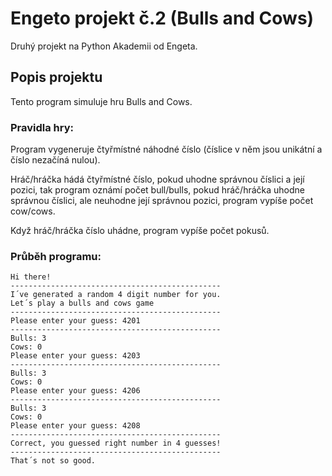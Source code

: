 # Engeto projekt č.2 (Bulls and Cows)

Druhý projekt na Python Akademii od Engeta.

## Popis projektu

Tento program simuluje hru Bulls and Cows.

### Pravidla hry:

Program vygeneruje čtyřmístné náhodné číslo (číslice v něm jsou unikátní a číslo nezačíná nulou). 

Hráč/hráčka hádá čtyřmístné číslo, pokud uhodne správnou číslici a její pozici, tak program oznámí počet bull/bulls,
pokud hráč/hráčka uhodne správnou číslici, ale neuhodne její správnou pozici, program vypíše počet cow/cows.

Když hráč/hráčka číslo uhádne, program vypíše počet pokusů. 

### Průběh programu:

```
Hi there!
-----------------------------------------------
I´ve generated a random 4 digit number for you.
Let´s play a bulls and cows game
-----------------------------------------------
Please enter your guess: 4201
-----------------------------------------------
Bulls: 3
Cows: 0
Please enter your guess: 4203
-----------------------------------------------
Bulls: 3
Cows: 0
Please enter your guess: 4206
-----------------------------------------------
Bulls: 3
Cows: 0
Please enter your guess: 4208
-----------------------------------------------
Correct, you guessed right number in 4 guesses!
-----------------------------------------------
That´s not so good.
```




